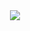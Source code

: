 <div align="center"> <img src="https://metrics.lecoq.io/hgbe02?template=classic&config.timezone=Asia%2FShanghai"> </div>
